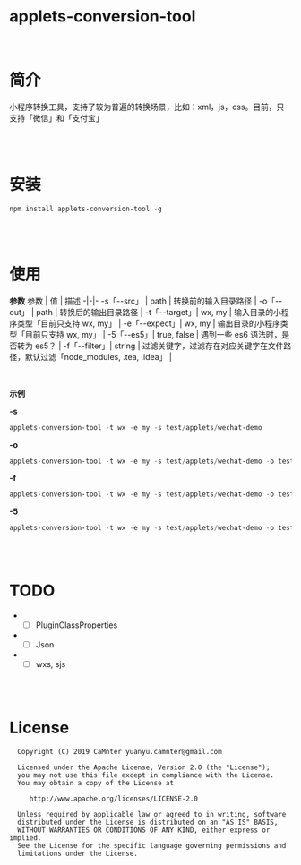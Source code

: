 # applets-conversion-tool

<br>

# 简介

小程序转换工具，支持了较为普遍的转换场景，比如：xml，js，css。目前，只支持「微信」和「支付宝」

<br>
<br>

# 安装

```powershell
npm install applets-conversion-tool -g
```

<br>
<br>

# 使用


**参数**
参数 | 值 | 描述
-|-|-
-s「--src」 | path | 转换前的输入目录路径 |
-o「--out」 | path | 转换后的输出目录路径 |
-t「--target」| wx, my | 输入目录的小程序类型「目前只支持 wx, my」 |
-e「--expect」| wx, my | 输出目录的小程序类型「目前只支持 wx, my」 |
-5「--es5」| true, false | 遇到一些 es6 语法时，是否转为 es5？ |
-f「--filter」| string | 过滤关键字，过滤存在对应关键字在文件路径，默认过滤「node_modules, .tea, .idea」 |

<br>

**示例**

**-s**
```powershell
applets-conversion-tool -t wx -e my -s test/applets/wechat-demo
```

**-o**
```powershell
applets-conversion-tool -t wx -e my -s test/applets/wechat-demo -o test/applets/wechat-demo-to-alipay
```

**-f**
```powershell
applets-conversion-tool -t wx -e my -s test/applets/wechat-demo -o test/applets/wechat-demo-to-alipay-filter -f expect-filter-dir
```

**-5**
```powershell
applets-conversion-tool -t wx -e my -s test/applets/wechat-demo -o test/applets/wechat-demo-to-alipay-filter-es5 -f expect-filter-dir -5 true
```



<br>
<br>

# TODO

- - [ ] PluginClassProperties
- - [ ] Json
- - [ ] wxs, sjs

<br>
<br>

# License

      Copyright (C) 2019 CaMnter yuanyu.camnter@gmail.com

      Licensed under the Apache License, Version 2.0 (the "License");
      you may not use this file except in compliance with the License.
      You may obtain a copy of the License at

         http://www.apache.org/licenses/LICENSE-2.0

      Unless required by applicable law or agreed to in writing, software
      distributed under the License is distributed on an "AS IS" BASIS,
      WITHOUT WARRANTIES OR CONDITIONS OF ANY KIND, either express or implied.
      See the License for the specific language governing permissions and
      limitations under the License.